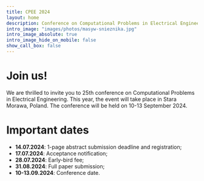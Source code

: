 ```yaml
---
title: CPEE 2024
layout: home
description: Conference on Computational Problems in Electrical Engineering
intro_image: "images/photos/masyw-snieznika.jpg"
intro_image_absolute: true
intro_image_hide_on_mobile: false
show_call_box: false
---
```


# Join us!

We are thrilled to invite you to 25th conference on Computational Problems
in Electrical Engineering. This year, the event will take place in Stara Morawa,
Poland. The conference will be held on 10-13 September 2024.

# Important dates

* **14.07.2024**: 1-page abstract submission deadline and registration;
* **17.07.2024**: Acceptance notification;
* **28.07.2024**: Early-bird fee;
* **31.08.2024**: Full paper submission;
* **10-13.09.2024**: Conference date. 
